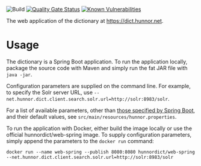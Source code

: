![Build](https://github.com/hunnor-dict/web-spring/workflows/Build/badge.svg)
[![Quality Gate Status](https://sonarcloud.io/api/project_badges/measure?project=net.hunnor.dict%3Aweb-spring&metric=alert_status)](https://sonarcloud.io/dashboard?id=net.hunnor.dict%3Aweb-spring)
[![Known Vulnerabilities](https://snyk.io/test/github/hunnor-dict/web-spring/badge.svg)](https://snyk.io/test/github/hunnor-dict/web-spring)

The web application of the dictionary at https://dict.hunnor.net.

# Usage

The dictionary is a Spring Boot application. To run the application locally, package the source code with Maven and simply run the fat JAR file with `java -jar`.

Configuration parameters are supplied on the command line. For example, to specify the Solr server URL, use `--net.hunnor.dict.client.search.solr.url=http://solr:8983/solr`.

For a list of available parameters, other than [those specified by Spring Boot](https://docs.spring.io/spring-boot/docs/current/reference/html/common-application-properties.html), and their default values, see `src/main/resources/hunnor.properties`.

To run the application with Docker, either build the image locally or use the official hunnordict/web-spring image. To supply configuration parameters, simply append the parameters to the `docker run` command:

`docker run --name web-spring --publish 8080:8080 hunnordict/web-spring --net.hunnor.dict.client.search.solr.url=http://solr:8983/solr`
